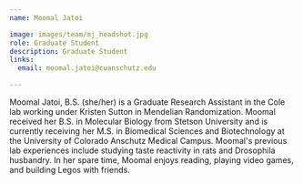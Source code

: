 ```yaml
---
name: Moomal Jatoi

image: images/team/mj_headshot.jpg
role: Graduate Student
description: Graduate Student
links:
  email: moomal.jatoi@cuanschutz.edu

---
```

Moomal Jatoi, B.S. (she/her) is a Graduate Research Assistant in the Cole lab working under Kristen Sutton in Mendelian Randomization. Moomal received her B.S. in Molecular Biology from Stetson University and is currently receiving her M.S. in Biomedical Sciences and Biotechnology at the University of Colorado Anschutz Medical Campus. Moomal's previous lab experiences include studying taste reactivity in rats and Drosophila husbandry. In her spare time, Moomal enjoys reading, playing video games, and building Legos with friends.
